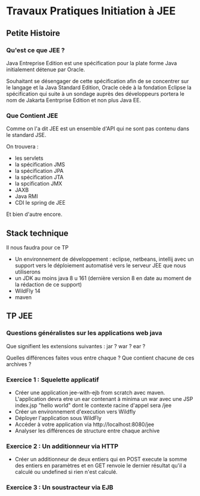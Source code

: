 # Travaux Pratiques Initiation à JEE

## Petite Histoire
### Qu'est ce que JEE ?  
Java Entreprise Edition est une spécification pour la plate forme Java initialement détenue par Oracle.

Souhaitant se désengager de cette spécification afin de se concentrer sur le langage et la Java Standard Edition, Oracle cède à la fondation Eclipse la spécification qui suite à un sondage auprès des développeurs portera le nom de Jakarta Eentrprise Edition et non plus Java EE.
 
 ### Que Contient JEE
 Comme on l'a dit JEE est un ensemble d'API qui ne sont pas contenu dans le standard JSE.
 
 On trouvera :
 - les servlets
 - la spécification JMS
 - la spécification JPA
 - la spécification JTA
 - la spcification JMX
 - JAXB
 - Java RMI
 - CDI le spring de JEE
 
 Et bien d'autre encore.
 
 ## Stack technique
 Il nous faudra pour ce TP
 - Un environnement de développement : eclipse, netbeans, intellij avec un support vers le déploiement automatisé vers le serveur JEE que nous utiliserons
 - un JDK au moins java 8 u 161 (dernière version 8 en date au moment de la rédaction de ce support)
 - WildFly 14 
 - maven
 
 ## TP JEE
 ### Questions généralistes sur les applications web java
 Que signifient les extensions suivantes :
 jar ?
 war ?
 ear ?
 
 Quelles différences faites vous entre chaque ?
 Que contient chacune de ces archives ?
 
 ### Exercice 1 : Squelette applicatif
 - Créer une application jee-with-ejb from scratch avec maven.
 L'application devra etre un ear contenant à minima un war avec une JSP index.jsp "hello world" dont le contexte racine d'appel sera /jee
 - Créer un environnement d'execution vers Wildfly
 - Déployer l'application sous WildFly
 - Accéder à  votre application via http://localhost:8080/jee
 - Analyser les différences de structure entre chaque archive
 
 ### Exercice 2 : Un additionneur via HTTP
 - Créer un additionneur de deux entiers qui en POST execute la somme des entiers en paramètres et en GET renvoie le dernier résultat qu'il a calculé ou undefined si rien n'est calculé.

### Exercice 3 : Un soustracteur via EJB

  
 